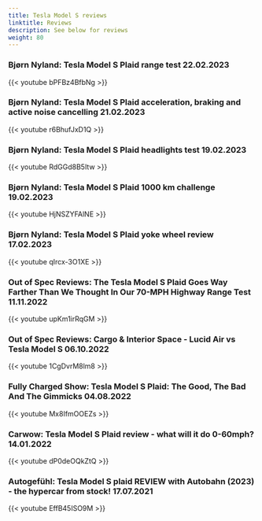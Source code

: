 ```yaml
---
title: Tesla Model S reviews
linktitle: Reviews
description: See below for reviews
weight: 80
---
```

### Bjørn Nyland: Tesla Model S Plaid range test 22.02.2023

{{< youtube bPFBz4BfbNg >}}
### Bjørn Nyland: Tesla Model S Plaid acceleration, braking and active noise cancelling 21.02.2023

{{< youtube r6BhufJxD1Q >}}
### Bjørn Nyland: Tesla Model S Plaid headlights test 19.02.2023

{{< youtube RdGGd8B5Itw >}}
### Bjørn Nyland: Tesla Model S Plaid 1000 km challenge 19.02.2023

{{< youtube HjNSZYFAlNE >}}
### Bjørn Nyland: Tesla Model S Plaid yoke wheel review 17.02.2023

{{< youtube qIrcx-3O1XE >}}
### Out of Spec Reviews: The Tesla Model S Plaid Goes Way Farther Than We Thought In Our 70-MPH Highway Range Test 11.11.2022

{{< youtube upKm1irRqGM >}}
### Out of Spec Reviews: Cargo & Interior Space - Lucid Air vs Tesla Model S 06.10.2022

{{< youtube 1CgDvrM8lm8 >}}
### Fully Charged Show: Tesla Model S Plaid: The Good, The Bad And The Gimmicks 04.08.2022

{{< youtube Mx8IfmOOEZs >}}
### Carwow: Tesla Model S Plaid review - what will it do 0-60mph? 14.01.2022

{{< youtube dP0deOQkZtQ >}}
### Autogefühl: Tesla Model S plaid REVIEW with Autobahn (2023) - the hypercar from stock! 17.07.2021

{{< youtube EffB45ISO9M >}}
